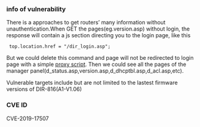 ### info of vulnerability
There is a approaches to get routers’ many information without unauthentication.When GET the pages(eg.version.asp) without login, the response will contain a js section directing you to the login page, like this
```
 top.location.href = "/dir_login.asp"; 
```

But we could delete this command and page will not be redirected to login page with a simple [proxy script](proxy.py). Then we could see all the pages of the manager panel(d_status.asp,version.asp,d_dhcptbl.asp,d_acl.asp,etc).

Vulnerable targets include but are not limited to the lastest firmware versions of DIR-816(A1-V1.06)

### CVE ID 
CVE-2019-17507
